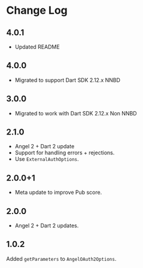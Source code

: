 # Change Log

## 4.0.1

* Updated README

## 4.0.0

* Migrated to support Dart SDK 2.12.x NNBD

## 3.0.0

* Migrated to work with Dart SDK 2.12.x Non NNBD

## 2.1.0

* Angel 2 + Dart 2 update
* Support for handling errors + rejections.
* Use `ExternalAuthOptions`.

## 2.0.0+1

* Meta update to improve Pub score.

## 2.0.0

* Angel 2 + Dart 2 updates.

## 1.0.2

Added `getParameters` to `AngelOAuth2Options`.
